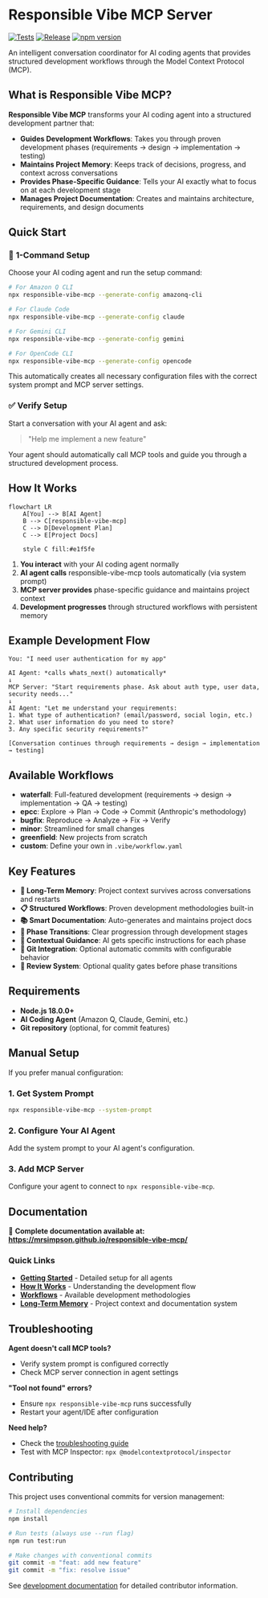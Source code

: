 # Responsible Vibe MCP Server

[![Tests](https://github.com/mrsimpson/vibe-feature-mcp/actions/workflows/pr.yml/badge.svg)](https://github.com/mrsimpson/vibe-feature-mcp/actions/workflows/pr.yml)
[![Release](https://github.com/mrsimpson/vibe-feature-mcp/actions/workflows/release.yml/badge.svg)](https://github.com/mrsimpson/vibe-feature-mcp/actions/workflows/release.yml)
[![npm version](https://badge.fury.io/js/responsible-vibe-mcp.svg)](https://badge.fury.io/js/responsible-vibe-mcp)

An intelligent conversation coordinator for AI coding agents that provides structured development workflows through the Model Context Protocol (MCP).

## What is Responsible Vibe MCP?

**Responsible Vibe MCP** transforms your AI coding agent into a structured development partner that:

- **Guides Development Workflows**: Takes you through proven development phases (requirements → design → implementation → testing)
- **Maintains Project Memory**: Keeps track of decisions, progress, and context across conversations
- **Provides Phase-Specific Guidance**: Tells your AI exactly what to focus on at each development stage
- **Manages Project Documentation**: Creates and maintains architecture, requirements, and design documents

## Quick Start

### 🚀 **1-Command Setup**

Choose your AI coding agent and run the setup command:

```bash
# For Amazon Q CLI
npx responsible-vibe-mcp --generate-config amazonq-cli

# For Claude Code
npx responsible-vibe-mcp --generate-config claude

# For Gemini CLI
npx responsible-vibe-mcp --generate-config gemini

# For OpenCode CLI
npx responsible-vibe-mcp --generate-config opencode
```

This automatically creates all necessary configuration files with the correct system prompt and MCP server settings.

### ✅ **Verify Setup**

Start a conversation with your AI agent and ask:

> "Help me implement a new feature"

Your agent should automatically call MCP tools and guide you through a structured development process.

## How It Works

```mermaid
flowchart LR
    A[You] --> B[AI Agent]
    B --> C[responsible-vibe-mcp]
    C --> D[Development Plan]
    C --> E[Project Docs]

    style C fill:#e1f5fe
```

1. **You interact** with your AI coding agent normally
2. **AI agent calls** responsible-vibe-mcp tools automatically (via system prompt)
3. **MCP server provides** phase-specific guidance and maintains project context
4. **Development progresses** through structured workflows with persistent memory

## Example Development Flow

```
You: "I need user authentication for my app"

AI Agent: *calls whats_next() automatically*
↓
MCP Server: "Start requirements phase. Ask about auth type, user data, security needs..."
↓
AI Agent: "Let me understand your requirements:
1. What type of authentication? (email/password, social login, etc.)
2. What user information do you need to store?
3. Any specific security requirements?"

[Conversation continues through requirements → design → implementation → testing]
```

## Available Workflows

- **waterfall**: Full-featured development (requirements → design → implementation → QA → testing)
- **epcc**: Explore → Plan → Code → Commit (Anthropic's methodology)
- **bugfix**: Reproduce → Analyze → Fix → Verify
- **minor**: Streamlined for small changes
- **greenfield**: New projects from scratch
- **custom**: Define your own in `.vibe/workflow.yaml`

## Key Features

- **🧠 Long-Term Memory**: Project context survives across conversations and restarts
- **📋 Structured Workflows**: Proven development methodologies built-in
- **📚 Smart Documentation**: Auto-generates and maintains project docs
- **🔄 Phase Transitions**: Clear progression through development stages
- **🎯 Contextual Guidance**: AI gets specific instructions for each phase
- **🔧 Git Integration**: Optional automatic commits with configurable behavior
- **👥 Review System**: Optional quality gates before phase transitions

## Requirements

- **Node.js 18.0.0+**
- **AI Coding Agent** (Amazon Q, Claude, Gemini, etc.)
- **Git repository** (optional, for commit features)

## Manual Setup

If you prefer manual configuration:

### 1. Get System Prompt

```bash
npx responsible-vibe-mcp --system-prompt
```

### 2. Configure Your AI Agent

Add the system prompt to your AI agent's configuration.

### 3. Add MCP Server

Configure your agent to connect to `npx responsible-vibe-mcp`.

## Documentation

📖 **Complete documentation available at: https://mrsimpson.github.io/responsible-vibe-mcp/**

### Quick Links

- **[Getting Started](https://mrsimpson.github.io/responsible-vibe-mcp/user/agent-setup.html)** - Detailed setup for all agents
- **[How It Works](https://mrsimpson.github.io/responsible-vibe-mcp/user/how-it-works.html)** - Understanding the development flow
- **[Workflows](https://mrsimpson.github.io/responsible-vibe-mcp/workflows/)** - Available development methodologies
- **[Long-Term Memory](https://mrsimpson.github.io/responsible-vibe-mcp/user/long-term-memory.html)** - Project context and documentation system

## Troubleshooting

**Agent doesn't call MCP tools?**

- Verify system prompt is configured correctly
- Check MCP server connection in agent settings

**"Tool not found" errors?**

- Ensure `npx responsible-vibe-mcp` runs successfully
- Restart your agent/IDE after configuration

**Need help?**

- Check the [troubleshooting guide](https://mrsimpson.github.io/responsible-vibe-mcp/user/agent-setup.html#troubleshooting)
- Test with MCP Inspector: `npx @modelcontextprotocol/inspector`

## Contributing

This project uses conventional commits for version management:

```bash
# Install dependencies
npm install

# Run tests (always use --run flag)
npm run test:run

# Make changes with conventional commits
git commit -m "feat: add new feature"
git commit -m "fix: resolve issue"
```

See [development documentation](https://mrsimpson.github.io/responsible-vibe-mcp/dev/) for detailed contributor information.
